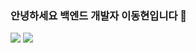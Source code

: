 ### 안녕하세요 백엔드 개발자 이동현입니다 🧎

<img src="https://img.shields.io/badge/Java-007396?style=flat&logo=OpenJDK&logoColor=white"/>
<img src="https://img.shields.io/badge/spring-6DB33F?style=flat&logo=spring&logoColor=white">  

